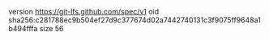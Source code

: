 version https://git-lfs.github.com/spec/v1
oid sha256:c281788ec9b504ef27d9c377674d02a7442740131c3f9075ff9648a1b494fffa
size 56
